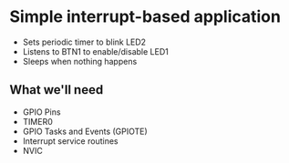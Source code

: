 # Simple interrupt-based application

- Sets periodic timer to blink LED2
- Listens to BTN1 to enable/disable LED1
- Sleeps when nothing happens

## What we'll need

- GPIO Pins
- TIMER0
- GPIO Tasks and Events (GPIOTE)
- Interrupt service routines
- NVIC
